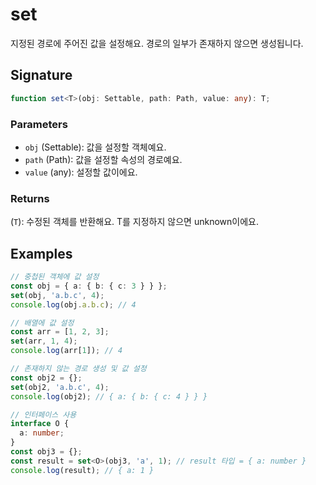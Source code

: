 # set

지정된 경로에 주어진 값을 설정해요. 경로의 일부가 존재하지 않으면 생성됩니다.

## Signature

```typescript
function set<T>(obj: Settable, path: Path, value: any): T;
```

### Parameters

- `obj` (Settable): 값을 설정할 객체예요.
- `path` (Path): 값을 설정할 속성의 경로예요.
- `value` (any): 설정할 값이에요.

### Returns

(`T`): 수정된 객체를 반환해요. T를 지정하지 않으면 unknown이에요.

## Examples

```typescript
// 중첩된 객체에 값 설정
const obj = { a: { b: { c: 3 } } };
set(obj, 'a.b.c', 4);
console.log(obj.a.b.c); // 4

// 배열에 값 설정
const arr = [1, 2, 3];
set(arr, 1, 4);
console.log(arr[1]); // 4

// 존재하지 않는 경로 생성 및 값 설정
const obj2 = {};
set(obj2, 'a.b.c', 4);
console.log(obj2); // { a: { b: { c: 4 } } }

// 인터페이스 사용
interface O {
  a: number;
}
const obj3 = {};
const result = set<O>(obj3, 'a', 1); // result 타입 = { a: number }
console.log(result); // { a: 1 }
```
